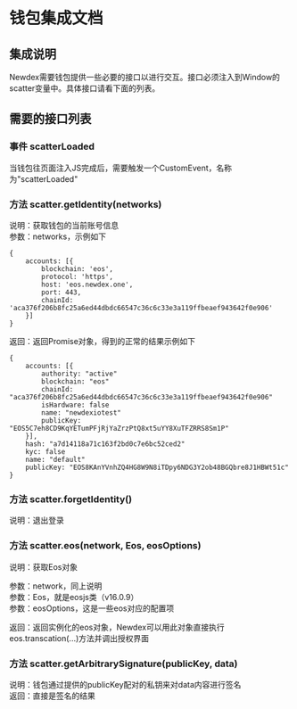 # 钱包集成文档

## 集成说明
Newdex需要钱包提供一些必要的接口以进行交互。接口必须注入到Window的scatter变量中。具体接口请看下面的列表。

## 需要的接口列表

### 事件 scatterLoaded
当钱包往页面注入JS完成后，需要触发一个CustomEvent，名称为"scatterLoaded"

### 方法 scatter.getIdentity(networks)
说明：获取钱包的当前账号信息  
参数：networks，示例如下  
```
{
    accounts: [{
        blockchain: 'eos',
        protocol: 'https',
        host: 'eos.newdex.one',
        port: 443,
        chainId: 'aca376f206b8fc25a6ed44dbdc66547c36c6c33e3a119ffbeaef943642f0e906'
    }]
}
```
返回：返回Promise对象，得到的正常的结果示例如下
```
{
    accounts: [{
        authority: "active"
        blockchain: "eos"
        chainId: "aca376f206b8fc25a6ed44dbdc66547c36c6c33e3a119ffbeaef943642f0e906"
        isHardware: false
        name: "newdexiotest"
        publicKey: "EOS5C7eh8CD9KqYETumPFjRjYaZrzPtQ8xt5uYY8XuTFZRRS8Sm1P"
    }],
    hash: "a7d14118a71c163f2bd0c7e6bc52ced2"
    kyc: false
    name: "default"
    publicKey: "EOS8KAnYVnhZQ4HG8W9N8iTDpy6NDG3Y2ob48BGQbre8J1HBWt51c"
}
```

### 方法 scatter.forgetIdentity()
说明：退出登录  

### 方法 scatter.eos(network, Eos, eosOptions)
说明：获取Eos对象  

参数：network，同上说明  
参数：Eos，就是eosjs类（v16.0.9）  
参数：eosOptions，这是一些eos对应的配置项

返回：返回实例化的eos对象，Newdex可以用此对象直接执行eos.transcation(...)方法并调出授权界面  

### 方法 scatter.getArbitrarySignature(publicKey, data)

说明：钱包通过提供的publicKey配对的私钥来对data内容进行签名  
返回：直接是签名的结果

